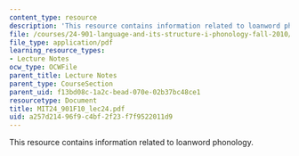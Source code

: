 ```yaml
---
content_type: resource
description: 'This resource contains information related to loanword phonology. '
file: /courses/24-901-language-and-its-structure-i-phonology-fall-2010/a257d21496f9c4bf2f23f7f9522011d9_MIT24_901F10_lec24.pdf
file_type: application/pdf
learning_resource_types:
- Lecture Notes
ocw_type: OCWFile
parent_title: Lecture Notes
parent_type: CourseSection
parent_uid: f13bd08c-1a2c-bead-070e-02b37bc48ce1
resourcetype: Document
title: MIT24_901F10_lec24.pdf
uid: a257d214-96f9-c4bf-2f23-f7f9522011d9
---
```

This resource contains information related to loanword phonology. 

